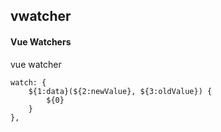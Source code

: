 ## vwatcher
#### Vue Watchers
vue watcher
```
watch: {
	${1:data}(${2:newValue}, ${3:oldValue}) {
		${0}
	}
},
```